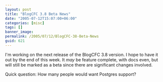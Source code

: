 ```yaml
---
layout: post
title: "BlogCFC 3.8 Beta News"
date: "2005-07-12T15:07:00+06:00"
categories: [misc]
tags: []
banner_image: 
permalink: /2005/07/12/BlogCFC-38-Beta-News
guid: 621
---
```


I'm working on the next release of the BlogCFC 3.8 version. I hope to have it out by the end of this week. It _may_ be feature complete, with docs even, but will still be marked as a beta since there are significant changes involved. 

Quick question: How many people would want Postgres support?